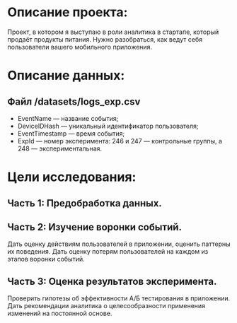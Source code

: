 
# Описание проекта: 

Проект, в котором я выступаю в роли аналитика в стартапе, который продаёт продукты питания. Нужно разобраться, как ведут себя пользователи вашего мобильного приложения.

# Описание данных:

## Файл /datasets/logs_exp.csv
  * EventName — название события;
  * DeviceIDHash — уникальный идентификатор пользователя;
  * EventTimestamp — время события;
  * ExpId — номер эксперимента: 246 и 247 — контрольные группы, а 248 — экспериментальная.  
  
# Цели исследования:

## Часть 1: Предобработка данных.

## Часть 2: Изучение воронки событий.

Дать оценку действиям пользователей в приложении, оценить паттерны их поведения. Дать оценку потерям пользователей на каждом из этапов воронки событий.

## Часть 3: Оценка результатов эксперимента.

Проверить гипотезы об эффективности А/Б тестирования в приложении. Дать рекомендации аналитика о целесообразности применения изменений на постоянной основе.
